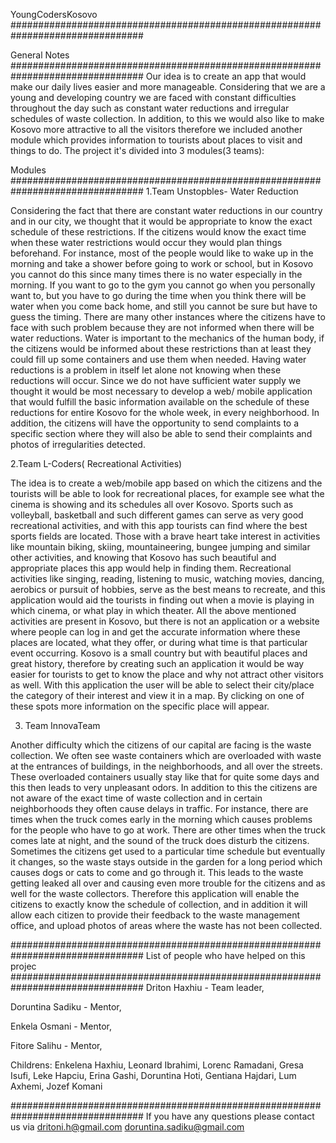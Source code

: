 YoungCodersKosovo
################################################################################


General Notes 
################################################################################ 
Our idea is to create an app that would make our daily lives easier and more manageable. 
Considering that we are a young and developing country we are faced with constant 
difficulties throughout the day such as constant water reductions and irregular 
schedules of waste collection. In addition, to this we would also like to make Kosovo 
more attractive to all the visitors therefore we included another module which provides 
information to tourists about places to visit and things to do.
The project it's divided into 3 modules(3 teams): 

Modules 
################################################################################ 
1.Team Unstopbles- Water Reduction 

Considering the fact that there are constant water reductions in our country and in our city, 
we thought that it would be appropriate to know the exact schedule of these restrictions. 
If the citizens would know the exact time when these water restrictions would occur they 
would plan things beforehand. 
For instance, most of the people would like to wake up in the morning and take a shower 
before going to work or school, but in Kosovo you cannot do this since many times there 
is no water especially in the morning. If you want to go to the gym you cannot go when 
you personally want to, but you have to go during the time when you think there will be 
water when you come back home, and still you cannot be sure but have to guess the timing. 
There are many other instances where the citizens have to face with such problem because 
they are not informed when there will be water reductions. 
Water is important to the mechanics of the human body, if the citizens would be informed 
about these restrictions than at least they could fill up some containers and use them when 
needed. Having water reductions is a problem in itself let alone not knowing when these reductions will occur. 
Since we do not have sufficient water supply we thought it would be most necessary to 
develop a web/ mobile application that would fulfill the basic information available on 
the schedule of these reductions for entire Kosovo for the whole week, in every neighborhood. 
In addition, the citizens will have the opportunity to send complaints to a specific section 
where they will also be able to send their complaints and photos of irregularities detected. 


2.Team L-Coders( Recreational Activities)

The idea is to create a web/mobile app based on which the citizens and the tourists will be able to 
look for recreational places, for example see what the cinema is showing and its schedules all over Kosovo. 
Sports such as volleyball, basketball and such different games can serve as very good recreational 
activities, and with this app tourists can find where the best sports fields are located. 
Those with a brave heart take interest in activities like mountain biking, skiing, mountaineering, 
bungee jumping and similar other activities, and knowing that Kosovo has such beautiful and appropriate 
places this app would help in finding them. 
Recreational activities like singing, reading, listening to music, watching movies, dancing, aerobics or 
pursuit of hobbies, serve as the best means to recreate, and this application would aid the tourists in 
finding out when a movie is playing in which cinema, or what play in which theater.
All the above mentioned activities are present in Kosovo, but there is not an application or a website 
where people can log in and get the accurate information where these places are located, what they offer, 
or during what time is that particular event occurring. Kosovo is a small country but with beautiful 
places and great history, therefore by creating such an application it would be way easier for tourists 
to get to know the place and why not attract other visitors as well.
With this application the user will be able to select their city/place the category of their interest 
and view it in a map. By clicking on one of these spots more information on the specific place will appear. 

3. Team InnovaTeam

Another difficulty which the citizens of our capital are facing is the waste collection. We often see waste 
containers which are overloaded with waste at the entrances of buildings, in the neighborhoods, and 
all over the streets. These overloaded containers usually stay like that for quite some days and this 
then leads to very unpleasant odors. 
In addition to this the citizens are not aware of the exact time of waste collection and in certain 
neighborhoods they often cause delays in traffic. For instance, there are times when the truck comes 
early in the morning which causes problems for the people who have to go at work. There are other times 
when the truck comes late at night, and the sound of the truck does disturb the citizens. 
Sometimes the citizens get used to a particular time schedule but eventually it changes, so the waste 
stays outside in the garden for a long period which causes dogs or cats to come and go through it. 
This leads to the waste getting leaked all over and causing even more trouble for the citizens and 
as well for the waste collectors. 
Therefore this application will enable the citizens to exactly know the schedule of collection, and 
in addition it will allow each citizen to provide their feedback to the waste management office, 
and upload photos of areas where the waste has not been collected.

################################################################################ 
List of people who have helped on this projec
################################################################################ 
Driton Haxhiu - Team leader,

Doruntina Sadiku - Mentor,

Enkela Osmani - Mentor,

Fitore Salihu - Mentor,


Childrens:
Enkelena Haxhiu, 
Leonard Ibrahimi, 
Lorenc Ramadani,
Gresa Isufi, 
Leke Hapciu, 
Erina Gashi, 
Doruntina Hoti, 
Gentiana Hajdari, 
Lum Axhemi, 
Jozef Komani



################################################################################ 
If you have any questions please contact us via 
dritoni.h@gmail.com
doruntina.sadiku@gmail.com
